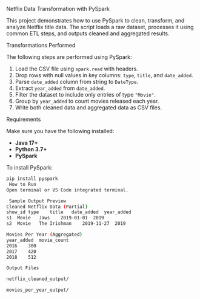  Netflix Data Transformation with PySpark

This project demonstrates how to use PySpark to clean, transform, and analyze Netflix title data. The script loads a raw dataset, processes it using common ETL steps, and outputs cleaned and aggregated results.

 Transformations Performed

The following steps are performed using PySpark:

1. Load the CSV file using `spark.read` with headers.
2. Drop rows with null values in key columns: `type`, `title`, and `date_added`.
3. Parse `date_added` column from string to `DateType`.
4. Extract `year_added` from `date_added`.
5. Filter the dataset to include only entries of type `"Movie"`.
6. Group by `year_added` to count movies released each year.
7. Write both cleaned data and aggregated data as CSV files.

 Requirements

Make sure you have the following installed:

- **Java 17+**
- **Python 3.7+**
- **PySpark**

To install PySpark:

```bash
pip install pyspark
 How to Run
Open terminal or VS Code integrated terminal.

 Sample Output Preview
Cleaned Netflix Data (Partial)
show_id	type	title	date_added	year_added
s1	Movie	Jaws	2019-01-01	2019
s2	Movie	The Irishman	2019-11-27	2019

Movies Per Year (Aggregated)
year_added	movie_count
2016	300
2017	420
2018	512

Output Files

netflix_cleaned_output/

movies_per_year_output/
